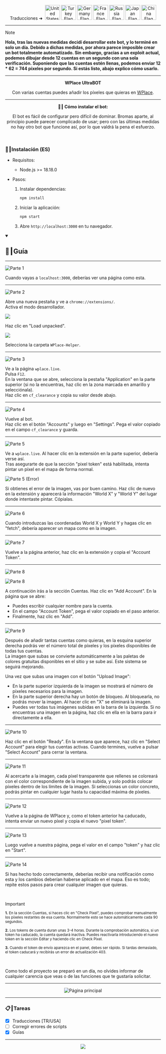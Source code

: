 <p align="center">
  Traducciones ➜&nbsp;
  <a href="../README.md"><img src="https://flagcdn.com/256x192/us.png" width="48" alt="United States Flag"></a>
  <a href="TR.md"><img src="https://flagcdn.com/256x192/tr.png" width="48" alt="Turkey Flag"></a>
  <a href="DE.md"><img src="https://flagcdn.com/256x192/de.png" width="48" alt="Germany Flag"></a>
  <a href="FR.md"><img src="https://flagcdn.com/256x192/fr.png" width="48" alt="France Flag"></a>
  <a href="RU.md"><img src="https://flagcdn.com/256x192/ru.png" width="48" alt="Russia Flag"></a>
  <a href="JA.md"><img src="https://flagcdn.com/256x192/jp.png" width="48" alt="Japan Flag"></a>
  <a href="CN.md"><img src="https://flagcdn.com/256x192/cn.png" width="48" alt="China Flag"></a>
</p>

---

> [!NOTE]
> **Hola, tras las nuevas medidas decidí desarrollar este bot, y lo terminé en solo un día. Debido a dichas medidas, por ahora parece imposible crear un bot totalmente automatizado. Sin embargo, gracias a un exploit actual, podemos dibujar desde 12 cuentas en un segundo con una sola verificación. Suponiendo que las cuentas estén llenas, podemos enviar 12 * 62 = <strong>744</strong> píxeles por segundo. Si estás listo, abajo explico cómo usarlo.**

---

<p align="center"><strong>WPlace UltraBOT</strong></p>

<p align="center">
  Con varias cuentas puedes añadir los píxeles que quieras en <a href="https://wplace.live" target="_blank">WPlace</a>.
</p>

---

<p align="center"><strong>🚀┃ Cómo instalar el bot:</strong></p>

<p align="center">
  El bot es fácil de configurar pero difícil de dominar. Bromas aparte, al principio puede parecer complicado de usar; pero con las últimas medidas no hay otro bot que funcione así, por lo que valdrá la pena el esfuerzo.
</p>

<br>

### 🔧┃Instalación (ES)

- Requisitos:
  - Node.js >= 18.18.0

- Pasos:
  1. Instalar dependencias:
     
     ```bash
     npm install
     ```
  2. Iniciar la aplicación:
     
     ```bash
     npm start
     ```
  3. Abre `http://localhost:3000` en tu navegador.

<details open>
  <summary><h2>📖┃Guía</h2></summary>

---

![Parte 1](https://i.imgur.com/yS9093x.png)

Cuando vayas a `localhost:3000`, deberías ver una página como esta.<br>

---

![Parte 2](https://i.imgur.com/taF0I2T.png)

Abre una nueva pestaña y ve a `chrome://extensions/`.<br>
Activa el modo desarrollador.<br>

![](https://i.imgur.com/oe42A42.png)

Haz clic en "Load unpacked".<br>

![](https://i.imgur.com/jPyzOr3.png)

Selecciona la carpeta `WPlace-Helper`.<br>

---

![Parte 3](https://i.imgur.com/YVyvw3a.png)

Ve a la página `wplace.live`.<br>
Pulsa `F12`.<br>
En la ventana que se abre, selecciona la pestaña "Application" en la parte superior (si no la encuentras, haz clic en la zona marcada en amarillo y selecciónala).<br>
Haz clic en `cf_clearance` y copia su valor desde abajo.<br>

---

![Parte 4](https://i.imgur.com/sJvyiC6.png)

Vuelve al bot.<br>
Haz clic en el botón "Accounts" y luego en "Settings". Pega el valor copiado en el campo `cf_clearance` y guarda.

---

![Parte 5](https://i.imgur.com/vJkPMx8.png)

Ve a `wplace.live`. Al hacer clic en la extensión en la parte superior, debería verse así.<br>
Tras asegurarte de que la sección "pixel token" está habilitada, intenta pintar un píxel en el mapa de forma normal.<br>

![Parte 5 (Error)](https://i.imgur.com/uZmJDad.png)

Si obtienes el error de la imagen, vas por buen camino. Haz clic de nuevo en la extensión y aparecerá la información "World X" y "World Y" del lugar donde intentaste pintar. Cópialas.<br>

---

![Parte 6](https://i.imgur.com/LniE1E8.png)

Cuando introduzcas las coordenadas World X y World Y y hagas clic en "fetch", debería aparecer un mapa como en la imagen.<br>

---

![Parte 7](https://i.imgur.com/vJkPMx8.png)

Vuelve a la página anterior, haz clic en la extensión y copia el "Account Token".

---

![Parte 8](https://i.imgur.com/8sjhH1L.png)

![Parte 8](https://i.imgur.com/jPyzOr3.png)

A continuación irás a la sección Cuentas. Haz clic en "Add Account". En la página que se abre:
- Puedes escribir cualquier nombre para la cuenta.
- En el campo "Account Token", pega el valor copiado en el paso anterior.
- Finalmente, haz clic en "Add".

---

![Parte 9](https://i.imgur.com/DJUEywj.png)

Después de añadir tantas cuentas como quieras, en la esquina superior derecha podrás ver el número total de píxeles y los píxeles disponibles de todas tus cuentas.<br>
La imagen que subas se convierte automáticamente a las paletas de colores gratuitas disponibles en el sitio y se sube así. Este sistema se seguirá mejorando.

Una vez que subas una imagen con el botón "Upload Image":

- En la parte superior izquierda de la imagen se mostrará el número de píxeles necesarios para la imagen.
- En la parte superior derecha hay un botón de bloqueo. Al bloquearla, no podrás mover la imagen. Al hacer clic en "X" se eliminará la imagen.
- Puedes ver todas tus imágenes subidas en la barra de la izquierda. Si no encuentras una imagen en la página, haz clic en ella en la barra para ir directamente a ella.

---

![Parte 10](https://i.imgur.com/Dzt1p3o.png)

Haz clic en el botón "Ready". En la ventana que aparece, haz clic en "Select Account" para elegir tus cuentas activas. Cuando termines, vuelve a pulsar "Select Account" para cerrar la ventana.

---

![Parte 11](https://i.imgur.com/QKJRVL9.png)

Al acercarte a la imagen, cada píxel transparente que rellenes se coloreará con el color correspondiente de la imagen subida, y solo podrás colocar píxeles dentro de los límites de la imagen. Si seleccionas un color concreto, podrás pintar en cualquier lugar hasta tu capacidad máxima de píxeles.

---

![Parte 12](https://i.imgur.com/vJkPMx8.png)

Vuelve a la página de WPlace y, como el token anterior ha caducado, intenta enviar un nuevo píxel y copia el nuevo "pixel token".

---

![Parte 13](https://i.imgur.com/wDp07pH.png)

Luego vuelve a nuestra página, pega el valor en el campo "token" y haz clic en "Start".

---

![Parte 14](https://i.imgur.com/iQTH5TR.png)

Si has hecho todo correctamente, deberías recibir una notificación como esta y los cambios deberían haberse aplicado en el mapa. Eso es todo; repite estos pasos para crear cualquier imagen que quieras.

</details>

<br>

> [!IMPORTANT]
> <p><sub><strong>1.</strong> En la sección Cuentas, si haces clic en "Check Pixel", puedes comprobar manualmente los píxeles restantes de esa cuenta. Normalmente esto se hace automáticamente cada 90 segundos.</sub></p>
> <p><sub><strong>2.</strong> Los tokens de cuenta duran unas 3-4 horas. Durante la comprobación automática, si un token ha caducado, la cuenta quedará inactiva. Puedes reactivarla introduciendo el nuevo token en la sección Editar y haciendo clic en Check Pixel.</sub></p>
> <p><sub><strong>3.</strong> Cuando el token de envío aparezca en el panel, debes ser rápido. Si tardas demasiado, el token caducará y recibirás un error de actualización 403.</sub></p>

<br>

Como todo el proyecto se preparó en un día, no olvides informar de cualquier carencia que veas o de las funciones que te gustaría solicitar.

---

<p align="center">
  <img src="https://i.imgur.com/msR5dM9.png" alt="Página principal"/>
</p>

---

### 📋┃Tareas

- [x] Traducciones [TR/USA]
- [ ] Corregir errores de scripts
- [x] Guías

---

<p align="center">
  <a href="#"><img src="https://komarev.com/ghpvc/?username=xacter&repo=WPlace-UltraBOT&style=for-the-badge&label=Views:&color=gray"/></a>
</p>




